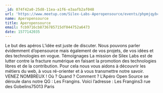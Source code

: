 ```yaml
---
_id: 074f42a0-25d8-11ea-a1f6-e3aafb2af048
url: 'https://www.meetup.com/Silex-Labs-Aperopensource/events/phpmjqybcqbgc/'
name: Aperopensource
title: Aperopensource
email: fcb9716cb8736785715df044752a6473
date: 1577142035
---
```

Le but des apéros L’idée est juste de discuter. Nous pouvons parler évidemment d’opensource mais également de vos projets, de vos idées et des technologies en vogue. Témoignages La mission de Silex Labs est de lutter contre la fracture numérique en faisant la promotion des technologies libres et de la contribution. Pour cela nous vous aidons à découvrir les métiers du web, à vous ré-orienter et à vous transmettre notre savoir. VENEZ NOMBREUX ! Où ? Quand ? Comment ? L’Apéro Open Source se déroule dans notre QG : Les Frangins. Voici l’adresse : Les Frangins3 rue des Gobelins75013 Paris
